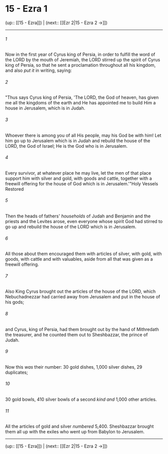 # 15 - Ezra 1

(up:: [[15 - Ezra]]) | (next:: [[Ezr 2|15 - Ezra 2 →]])

***


###### 1 
Now in the first year of Cyrus king of Persia, in order to fulfill the word of the LORD by the mouth of Jeremiah, the LORD stirred up the spirit of Cyrus king of Persia, so that he sent a proclamation throughout all his kingdom, and also _put it_ in writing, saying: 

###### 2 
"Thus says Cyrus king of Persia, 'The LORD, the God of heaven, has given me all the kingdoms of the earth and He has appointed me to build Him a house in Jerusalem, which is in Judah. 

###### 3 
Whoever there is among you of all His people, may his God be with him! Let him go up to Jerusalem which is in Judah and rebuild the house of the LORD, the God of Israel; He is the God who is in Jerusalem. 

###### 4 
Every survivor, at whatever place he may live, let the men of that place support him with silver and gold, with goods and cattle, together with a freewill offering for the house of God which is in Jerusalem.'"Holy Vessels Restored 

###### 5 
Then the heads of fathers' _households_ of Judah and Benjamin and the priests and the Levites arose, even everyone whose spirit God had stirred to go up and rebuild the house of the LORD which is in Jerusalem. 

###### 6 
All those about them encouraged them with articles of silver, with gold, with goods, with cattle and with valuables, aside from all that was given as a freewill offering. 

###### 7 
Also King Cyrus brought out the articles of the house of the LORD, which Nebuchadnezzar had carried away from Jerusalem and put in the house of his gods; 

###### 8 
and Cyrus, king of Persia, had them brought out by the hand of Mithredath the treasurer, and he counted them out to Sheshbazzar, the prince of Judah. 

###### 9 
Now this _was_ their number: 30 gold dishes, 1,000 silver dishes, 29 duplicates; 

###### 10 
30 gold bowls, 410 silver bowls of a second _kind and_ 1,000 other articles. 

###### 11 
All the articles of gold and silver _numbered_ 5,400. Sheshbazzar brought them all up with the exiles who went up from Babylon to Jerusalem.

***

(up:: [[15 - Ezra]]) | (next:: [[Ezr 2|15 - Ezra 2 →]])
